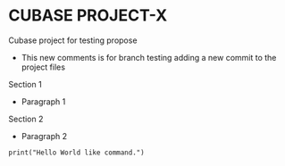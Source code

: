 # CUBASE PROJECT-X
Cubase project for testing propose

- This new comments is for branch testing adding a new commit to the project files

Section 1

 - Paragraph 1

Section 2

 - Paragraph 2

```
print("Hello World like command.")

```

